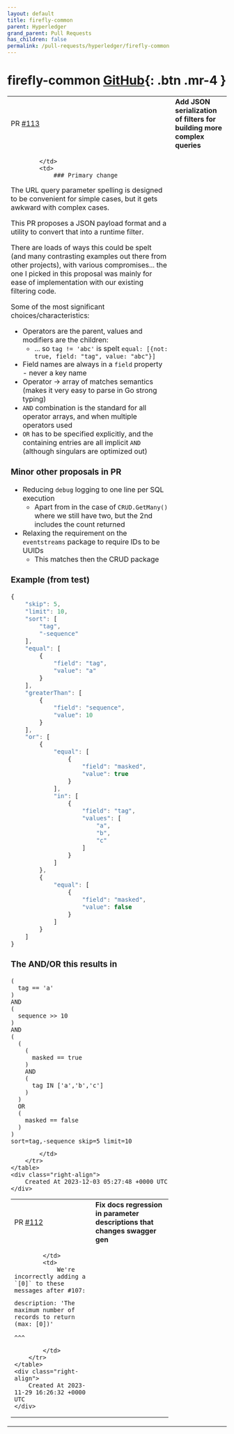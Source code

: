```yaml
---
layout: default
title: firefly-common
parent: Hyperledger
grand_parent: Pull Requests
has_children: false
permalink: /pull-requests/hyperledger/firefly-common
---
```


# firefly-common <span class="fs-3 right-align">[GitHub](https://github.com/hyperledger/firefly-common){: .btn .mr-4 }</span>


<div>
    <table>
        <tr>
            <td>
                PR <a href="https://github.com/hyperledger/firefly-common/pull/113" class=".btn">#113</a>
            </td>
            <td>
                <b>
                    Add JSON serialization of filters for building more complex queries
                </b>
            </td>
        </tr>
        <tr>
            <td>
                
            </td>
            <td>
                ### Primary change

The URL query parameter spelling is designed to be convenient for simple cases, but it gets awkward with complex cases.

This PR proposes a JSON payload format and a utility to convert that into a runtime filter.

There are loads of ways this could be spelt (and many contrasting examples out there from other projects), with various compromises... the one I picked in this proposal was mainly for ease of implementation with our existing filtering code.

Some of the most significant choices/characteristics:

- Operators are the parent, values and modifiers are the children:
    - ... so `tag != 'abc'` is spelt `equal: [{not: true, field: "tag", value: "abc"}]`
- Field names are always in a `field` property - never a key name
- Operator -> array of matches semantics (makes it very easy to parse in Go strong typing)
- `AND` combination is the standard for all operator arrays, and when multiple operators used
- `OR` has to be specified explicitly, and the containing entries are all implicit `AND` (although singulars are optimized out)
### Minor other proposals in PR

- Reducing `debug` logging to one line per SQL execution
     - Apart from in the case of `CRUD.GetMany()` where we still have two, but the 2nd includes the count returned
- Relaxing the requirement on the `eventstreams` package to require IDs to be UUIDs
    - This matches then the CRUD package

### Example (from test)

```js
{
	"skip": 5,
	"limit": 10,
	"sort": [
		"tag",
		"-sequence"
	],
	"equal": [
		{
			"field": "tag",
			"value": "a"
		}
	],
	"greaterThan": [
		{
			"field": "sequence",
			"value": 10
		}
	],
	"or": [
		{
			"equal": [
				{
					"field": "masked",
					"value": true
				}
			],
			"in": [
				{
					"field": "tag",
					"values": [
						"a",
						"b",
						"c"
					]
				}
			]
		},
		{
			"equal": [
				{
					"field": "masked",
					"value": false
				}
			]
		}
	]
}
```

### The AND/OR this results in

```
(
  tag == 'a'
)
AND
(
  sequence >> 10
)
AND
(
  (
    (
      masked == true
    )
    AND
    (
      tag IN ['a','b','c']
    )
  )
  OR
  (
    masked == false
  )
)
sort=tag,-sequence skip=5 limit=10
```
            </td>
        </tr>
    </table>
    <div class="right-align">
        Created At 2023-12-03 05:27:48 +0000 UTC
    </div>
</div>

<div>
    <table>
        <tr>
            <td>
                PR <a href="https://github.com/hyperledger/firefly-common/pull/112" class=".btn">#112</a>
            </td>
            <td>
                <b>
                    Fix docs regression in parameter descriptions that changes swagger gen
                </b>
            </td>
        </tr>
        <tr>
            <td>
                
            </td>
            <td>
                We're incorrectly adding a `[0]` to these messages after #107:

```
description: 'The maximum number of records to return (max: [0])'
                                                            ^^^
```
            </td>
        </tr>
    </table>
    <div class="right-align">
        Created At 2023-11-29 16:26:32 +0000 UTC
    </div>
</div>

